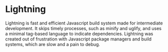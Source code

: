 # Lightning

Lightning is fast and efficient Javascript build system made for intermediate development. It skips timely processes, such as minify and uglify, and uses a minimal tag-based language to indicate dependencies. Lightning was created out of frustration with Javascript package managers and build systems, which are slow and a pain to debug.
